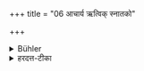 +++
title = "06 आचार्य ऋत्विक् स्नातको"

+++

<details><summary>Bühler</summary>

6. (And also) the teacher, an officiating priest, a Snātaka, and a just king (though not learned in the Veda).
</details>

<details><summary>हरदत्त-टीका</summary>

## सूत्रम्
आचार्यं ऋत्विक्स्नातको राजा वा धर्मयुक्तः ॥ ६ ॥  
## टिप्पनी
अवेदाध्याया अप्य् आचार्यादयो गो-मधु-पर्कार्हाः । 

अत एव ज्ञायते—  
एकदेशाध्यायिनाव् अप्य् **ऋत्विगाचार्यौ** भवत इति ।  
**धर्मयुक्त** इति राज्ञो विशेषणम् ।  
वाशब्दः समुच्चये ॥६॥
</details>
